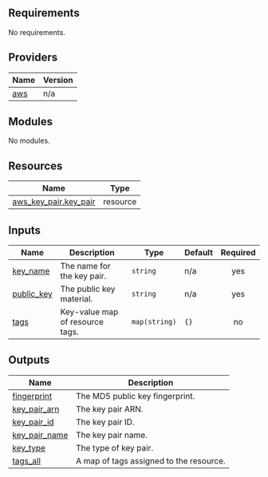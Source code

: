 <!-- BEGIN_TF_DOCS -->
## Requirements

No requirements.

## Providers

| Name | Version |
|------|---------|
| <a name="provider_aws"></a> [aws](#provider\_aws) | n/a |

## Modules

No modules.

## Resources

| Name | Type |
|------|------|
| [aws_key_pair.key_pair](https://registry.terraform.io/providers/hashicorp/aws/latest/docs/resources/key_pair) | resource |

## Inputs

| Name | Description | Type | Default | Required |
|------|-------------|------|---------|:--------:|
| <a name="input_key_name"></a> [key\_name](#input\_key\_name) | The name for the key pair. | `string` | n/a | yes |
| <a name="input_public_key"></a> [public\_key](#input\_public\_key) | The public key material. | `string` | n/a | yes |
| <a name="input_tags"></a> [tags](#input\_tags) | Key-value map of resource tags. | `map(string)` | `{}` | no |

## Outputs

| Name | Description |
|------|-------------|
| <a name="output_fingerprint"></a> [fingerprint](#output\_fingerprint) | The MD5 public key fingerprint. |
| <a name="output_key_pair_arn"></a> [key\_pair\_arn](#output\_key\_pair\_arn) | The key pair ARN. |
| <a name="output_key_pair_id"></a> [key\_pair\_id](#output\_key\_pair\_id) | The key pair ID. |
| <a name="output_key_pair_name"></a> [key\_pair\_name](#output\_key\_pair\_name) | The key pair name. |
| <a name="output_key_type"></a> [key\_type](#output\_key\_type) | The type of key pair. |
| <a name="output_tags_all"></a> [tags\_all](#output\_tags\_all) | A map of tags assigned to the resource. |
<!-- END_TF_DOCS -->